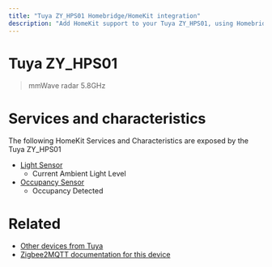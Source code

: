 ```yaml
---
title: "Tuya ZY_HPS01 Homebridge/HomeKit integration"
description: "Add HomeKit support to your Tuya ZY_HPS01, using Homebridge, Zigbee2MQTT and homebridge-z2m."
---
```

<!---
This file has been GENERATED using src/docgen/docgen.ts
DO NOT EDIT THIS FILE MANUALLY!
-->
# Tuya ZY_HPS01
> mmWave radar 5.8GHz


# Services and characteristics
The following HomeKit Services and Characteristics are exposed by
the Tuya ZY_HPS01

* [Light Sensor](../../sensors.md)
  * Current Ambient Light Level
* [Occupancy Sensor](../../sensors.md)
  * Occupancy Detected


# Related
* [Other devices from Tuya](../index.md#tuya)
* [Zigbee2MQTT documentation for this device](https://www.zigbee2mqtt.io/devices/ZY_HPS01.html)